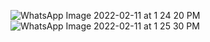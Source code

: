 ![WhatsApp Image 2022-02-11 at 1 24 20 PM](https://user-images.githubusercontent.com/99087988/153556781-112d33d7-0f22-43bb-8626-35de1cf0d9aa.jpeg)
![WhatsApp Image 2022-02-11 at 1 25 30 PM](https://user-images.githubusercontent.com/99087988/153556864-54a6657b-979f-46a7-848b-ea17fa61fba9.jpeg)

